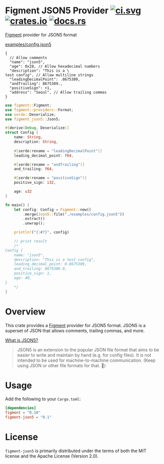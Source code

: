 # Figment JSON5 Provider [![ci.svg]][ci] [![crates.io]][crate] [![docs.rs]][docs]

[crates.io]: https://img.shields.io/crates/v/figment-json5.svg
[crate]: https://crates.io/crates/figment-json5
[docs.rs]: https://docs.rs/figment-json5/badge.svg
[docs]: https://docs.rs/figment-json5
[ci.svg]: https://github.com/powerumc/figment-json5/actions/workflows/ci.yml/badge.svg
[ci]: https://github.com/powerumc/figment-json5/actions

[Figment](https://docs.rs/figment/latest/figment/) provider for JSON5 format

[examples/config.json5](./examples/config.json5)
```json5
{
  // Allow comments
  "name": "json5",
  "age": 0x28, // Allow hexadecimal numbers
  "description": "This is a \
test config", // Allow multiline strings
  "leadingDecimalPoint": .8675309,
  "andTrailing": 8675309.,
  "positiveSign": +1,
  "address": "Seoul", // Allow trailing commas
}
```

```rust
use figment::Figment;
use figment::providers::Format;
use serde::Deserialize;
use figment_json5::Json5;

#[derive(Debug, Deserialize)]
struct Config {
    name: String,
    description: String,
    
    #[serde(rename = "leadingDecimalPoint")]
    leading_decimal_point: f64,

    #[serde(rename = "andTrailing")]
    and_trailing: f64,

    #[serde(rename = "positiveSign")]
    positive_sign: i32,

    age: u32
}

fn main() {
    let config: Config = Figment::new()
        .merge(Json5::file("./examples/config.json5"))
        .extract()
        .unwrap();

    println!("{:#?}", config)

    // print result
    /*
Config {
    name: "json5",
    description: "This is a test config",
    leading_decimal_point: 0.8675309,
    and_trailing: 8675309.0,
    positive_sign: 1,
    age: 40,
}
    */
}
```

# Overview

This crate provides a [Figment](https://docs.rs/figment/latest/figment/) provider for JSON5 format.
JSON5 is a superset of JSON that allows comments, trailing commas, and more.

[What is JSON5?]([JSON5](https://json5.org/)) 
> JSON5 is an extension to the popular JSON file format 
> that aims to be easier to write and maintain by hand (e.g. for config files). 
> It is not intended to be used for machine-to-machine communication. (Keep using JSON or other file formats for that. 🙂)

# Usage

Add the following to your `Cargo.toml`:

```toml
[dependencies]
figment = "0.10"
figment-json5 = "0.1"
```

# License

`figment-json5` is primarily distributed under the terms of both the MIT license and the Apache License (Version 2.0).